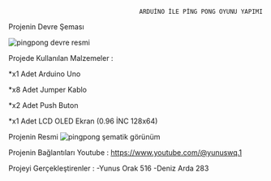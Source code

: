                                         ARDUİNO İLE PİNG PONG OYUNU YAPIMI
Projenin Devre Şeması

![pingpong devre resmi](https://github.com/yunusorak516/yunusorak516/assets/134952403/ff5d17f1-c1ab-4d02-84a3-8592bd640d1b)

Projede Kullanılan Malzemeler :

*x1 Adet Arduino Uno

*x8 Adet Jumper Kablo

*x2 Adet Push Buton

*x1 Adet LCD OLED Ekran (0.96 İNC 128x64)




Projenin Resmi
![pingpong şematik görünüm](https://github.com/yunusorak516/yunusorak516/assets/134952403/80c372c1-434f-4d3f-97a5-22cf87366b07)




Projenin Bağlantıları
Youtube : https://www.youtube.com/@yunuswq.1


Projeyi Gerçekleştirenler :
-Yunus Orak 516
-Deniz Arda 283
